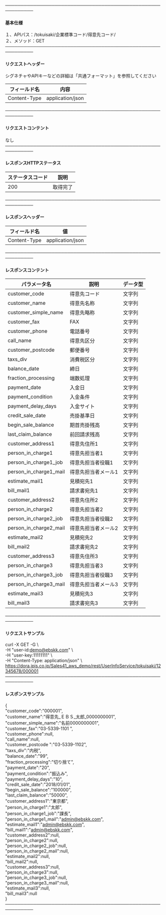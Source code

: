 ───────────────────────────────────────────────────────────<br>
#### 基本仕様
１、APIパス：/tokuisaki/企業標準コード/得意先コード/<br>
２、メソッド：GET<br>
───────────────────────────────────────────────────────────<br>
#### リクエストヘッダー
シグネチャやAPIキーなどの詳細は「共通フォーマット」を参照してください<br>

|フィールド名|内容|
|-|-|
|Content-Type|application/json|

───────────────────────────────────────────────────────────<br>
#### リクエストコンテント
なし<br>
───────────────────────────────────────────────────────────<br>
#### レスポンスHTTPステータス

|ステータスコード|説明|
|-|-|
|200|取得完了|

───────────────────────────────────────────────────────────<br>
#### レスポンスヘッダー

|フィールド名|値|
|-|-|
|Content-Type|application/json|

───────────────────────────────────────────────────────────<br>
#### レスポンスコンテント

|パラメータ名|説明|データ型|
|-|-|-|
|customer_code|得意先コード|文字列|
|customer_name|得意先名称|文字列|
|customer_simple_name|得意先略称|文字列|
|customer_fax|FAX|文字列|
|customer_phone|電話番号|文字列|
|call_name|得意先区分|文字列|
|customer_postcode|郵便番号|文字列|
|taxs_div|消費税区分|文字列|
|balance_date|締日|文字列|
|fraction_processing|端数処理|文字列|
|payment_date|入金日|文字列|
|payment_condition|入金条件|文字列|
|payment_delay_days|入金サイト|文字列|
|credit_sale_date|売掛基準日|文字列|
|begin_sale_balance|期首売掛残高|文字列|
|last_claim_balance|前回請求残高|文字列|
|customer_address1|得意先住所1|文字列|
|person_in_charge1|得意先担当者1|文字列|
|person_in_charge1_job|得意先担当者役職1|文字列|
|person_in_charge1_mail|得意先担当者メール1|文字列|
|estimate_mail1|見積宛先1|文字列|
|bill_mail1|請求書宛先1|文字列|
|customer_address2|得意先住所2|文字列|
|person_in_charge2|得意先担当者2|文字列|
|person_in_charge2_job|得意先担当者役職2|文字列|
|person_in_charge2_mail|得意先担当者メール2|文字列|
|estimate_mail2|見積宛先2|文字列|
|bill_mail2|請求書宛先2|文字列|
|customer_address3|得意先住所3|文字列|
|person_in_charge3|得意先担当者3|文字列|
|person_in_charge3_job|得意先担当者役職3|文字列|
|person_in_charge3_mail|得意先担当者メール3|文字列|
|estimate_mail3|見積宛先3|文字列|
|bill_mail3|請求書宛先3|文字列|

───────────────────────────────────────────────────────────<br>
#### リクエストサンプル
curl -X GET -G \ <br>
 -H "user-id:demo@ebskk.com" \ <br>
 -H "user-key:11111111" \ <br>
 -H "Content-Type: application/json" \ <br>
https://dora.jpis.co.jp/Sales41_aws_demo/rest/UserInfoService/tokuisaki/12345678/000001<br>
───────────────────────────────────────────────────────────<br>
#### レスポンスサンプル
{<br>
  "customer_code":"000001",<br>
  "customer_name":"得意先_ＥＢＳ_太郎_0000000001",<br>
  "customer_simple_name":"名前0000000001",<br>
  "customer_fax":"03-5339-1101  ",<br>
  "customer_phone":null,<br>
  "call_name":null,<br>
  "customer_postcode ":"03-5339-1102",<br>
  "taxs_div":"内税",<br>
  "balance_date":"99",<br>
  "fraction_processing":"切り捨て",<br>
  "payment_date":"20",<br>
  "payment_condition":"振込み",<br>
  "payment_delay_days":"10",<br>
  "credit_sale_date":"2018/01/01",<br>
  "begin_sale_balance":"100000",<br>
  "last_claim_balance":"50000",<br>
  "customer_address1":"東京都",<br>
  "person_in_charge1":"太郎",<br>
  "person_in_charge1_job":"課長",<br>
  "person_in_charge1_mail":"admin@ebskk.com",<br>
  "estimate_mail1":"admin@ebskk.com",<br>
  "bill_mail1":"admin@ebskk.com",<br>
  "customer_address2":null,<br>
  "person_in_charge2":null,<br>
  "person_in_charge2_job":null,<br>
  "person_in_charge2_mail":null,<br>
  "estimate_mail2":null,<br>
  "bill_mail2":null,<br>
  "customer_address3":null,<br>
  "person_in_charge3":null,<br>
  "person_in_charge3_job":null,<br>
  "person_in_charge3_mail":null,<br>
  "estimate_mail3":null,<br>
  "bill_mail3":null<br>
}<br>
───────────────────────────────────────────────────────────<br>
